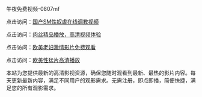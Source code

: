 午夜免费视频-0807mf

点击访问：<a href="https://heiliaowt0d7p.pages.dev">国产SM性奴虐在线调教视频</a>

点击访问：<a href="https://heiliaoga6s9v.pages.dev">肉丝精品播放，高清视频体验</a>

点击访问：<a href="https://heiliaoow5kzm.pages.dev">欧美老妇激情影片免费观看</a>

点击访问：<a href="https://heiliao2dmwwy.pages.dev">欧美性猛片高清播放</a>

本站为您提供最新的高清影视资源，确保您随时观看到最新、最热的影片内容。每天更新最新内容，满足不同用户的观影需求。无需注册，即点即播，简便快捷，满足您的所有观影需求。

<span style="display:none;">[Canonical link](https://github.com/fg20250708/fg8 ）</span>
